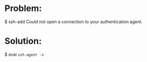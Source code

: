Problem:
========

$ ssh-add
Could not open a connection to your authentication agent.

Solution:
=========

$ eval `ssh-agent -s`
